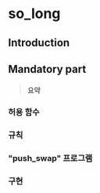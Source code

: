 # so_long

## Introduction

## Mandatory part

> #### 요약

### 허용 함수

### 규칙

### "push_swap" 프로그램

### 구현